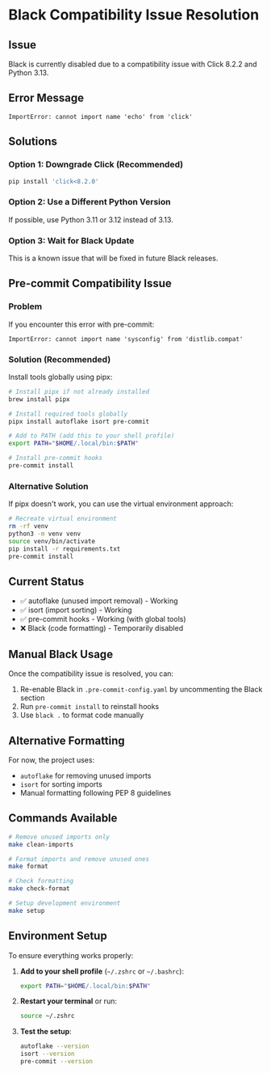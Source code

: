 # Black Compatibility Issue Resolution

## Issue
Black is currently disabled due to a compatibility issue with Click 8.2.2 and Python 3.13.

## Error Message
```
ImportError: cannot import name 'echo' from 'click'
```

## Solutions

### Option 1: Downgrade Click (Recommended)
```bash
pip install 'click<8.2.0'
```

### Option 2: Use a Different Python Version
If possible, use Python 3.11 or 3.12 instead of 3.13.

### Option 3: Wait for Black Update
This is a known issue that will be fixed in future Black releases.

## Pre-commit Compatibility Issue

### Problem
If you encounter this error with pre-commit:
```
ImportError: cannot import name 'sysconfig' from 'distlib.compat'
```

### Solution (Recommended)
Install tools globally using pipx:

```bash
# Install pipx if not already installed
brew install pipx

# Install required tools globally
pipx install autoflake isort pre-commit

# Add to PATH (add this to your shell profile)
export PATH="$HOME/.local/bin:$PATH"

# Install pre-commit hooks
pre-commit install
```

### Alternative Solution
If pipx doesn't work, you can use the virtual environment approach:
```bash
# Recreate virtual environment
rm -rf venv
python3 -m venv venv
source venv/bin/activate
pip install -r requirements.txt
pre-commit install
```

## Current Status
- ✅ autoflake (unused import removal) - Working
- ✅ isort (import sorting) - Working
- ✅ pre-commit hooks - Working (with global tools)
- ❌ Black (code formatting) - Temporarily disabled

## Manual Black Usage
Once the compatibility issue is resolved, you can:

1. Re-enable Black in `.pre-commit-config.yaml` by uncommenting the Black section
2. Run `pre-commit install` to reinstall hooks
3. Use `black .` to format code manually

## Alternative Formatting
For now, the project uses:
- `autoflake` for removing unused imports
- `isort` for sorting imports
- Manual formatting following PEP 8 guidelines

## Commands Available
```bash
# Remove unused imports only
make clean-imports

# Format imports and remove unused ones
make format

# Check formatting
make check-format

# Setup development environment
make setup
```

## Environment Setup
To ensure everything works properly:

1. **Add to your shell profile** (`~/.zshrc` or `~/.bashrc`):
   ```bash
   export PATH="$HOME/.local/bin:$PATH"
   ```

2. **Restart your terminal** or run:
   ```bash
   source ~/.zshrc
   ```

3. **Test the setup**:
   ```bash
   autoflake --version
   isort --version
   pre-commit --version
   ```
